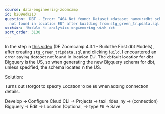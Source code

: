 ```yaml
---
course: data-engineering-zoomcamp
id: b209edb213
question: 'DBT - Error: “404 Not found: Dataset <dataset_name>:<dbt_schema_name> was
  not found in location EU” after building from stg_green_tripdata.sql'
section: 'Module 4: analytics engineering with dbt'
sort_order: 3130
---
```


In the step in [this video](https://www.youtube.com/watch?v=ueVy2N54lyc&list=PL3MmuxUbc_hJed7dXYoJw8DoCuVHhGEQb&index=44) (DE Zoomcamp 4.3.1 - Build the First dbt Models), after creating `stg_green_tripdata.sql` and clicking `build`, I encountered an error saying dataset not found in location EU. The default location for dbt Bigquery is the US, so when generating the new Bigquery schema for dbt, unless specified, the schema locates in the US.

Solution:

Turns out I forgot to specify Location to be `EU` when adding connection details.

Develop -> Configure Cloud CLI -> Projects -> taxi_rides_ny -> (connection) Bigquery -> Edit -> Location (Optional) -> type `EU` -> Save

